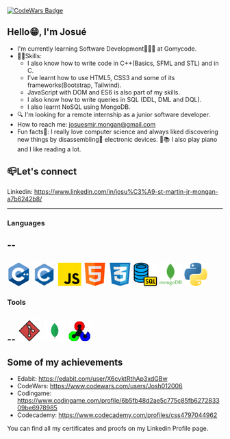 [![CodeWars Badge](https://www.codewars.com/users/Josh012006/badges/large)](https://www.codewars.com/users/Josh012006)

## Hello😁, I'm Josué
  - I'm currently learning Software Development👨🏽‍💻 at Gomycode.
  - 💪🏽Skills:
      * I also know how to write code in C++(Basics, SFML and STL) and in C.
      * I've learnt how to use HTML5, CSS3 and some of its frameworks(Bootstrap, Tailwind).
      * JavaScript with DOM and ES6 is also part of my skills.
      * I also know how to write queries in SQL (DDL, DML and DQL).
      * I also learnt NoSQL using MongoDB. 
  - 🔍 I'm looking for a remote internship as a junior software developer.
  - How to reach me: josuesmjr.mongan@gmail.com
  - Fun facts🥳: I really love computer science and always liked discovering new things by disassembling🔧 electronic devices. 🎹📚 I also play piano and I like reading a lot.

## 📪Let's connect
Linkedin: https://www.linkedin.com/in/josu%C3%A9-st-martin-jr-mongan-a7b6242b8/

---
### Languages
--
--
![C++](images/cpp.png) ![C](images/c.png) 
![JavaScript](images/js.png) ![HTML5](images/html.png) ![CSS3](images/css.png)
![SQL](images/sql.png) ![MongoDB](images/mongodb.png)
![Python](images/python.png)
---

### Tools
--
![Git](images/git.png) ![MongoDb Compass](images/compass.png) ![OpenCV](images/opencv.png)
---

## Some of my achievements
  - Edabit: https://edabit.com/user/X6cvktRthAp3xdGBw
  - CodeWars: https://www.codewars.com/users/Josh012006
  - Codingame: https://www.codingame.com/profile/6b5fb48d2ae5c775c85fb627283309be6978985
  - Codecademy: https://www.codecademy.com/profiles/css4797044962


You can find all my certificates and proofs on my Linkedin Profile page.

